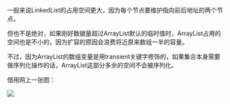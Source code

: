 一般来说LinkedList的占用空间更大，因为每个节点要维护指向前后地址的两个节点。

但也不是绝对，如果刚好数据量超过ArrayList默认的临时值时，ArrayList占用的空间也是不小的，因为扩容的原因会浪费将近原来数组一半的容量。

不过，因为ArrayList的数组变量是用transient关键字修饰的，如果集合本身需要做序列化操作的话，ArrayList这部分多余的空间不会被序列化。



借用网上一张图：

![](https://cdn.jsdelivr.net/gh/DogerRain/image@main/img-20210801/image-20210830183426190.png)

